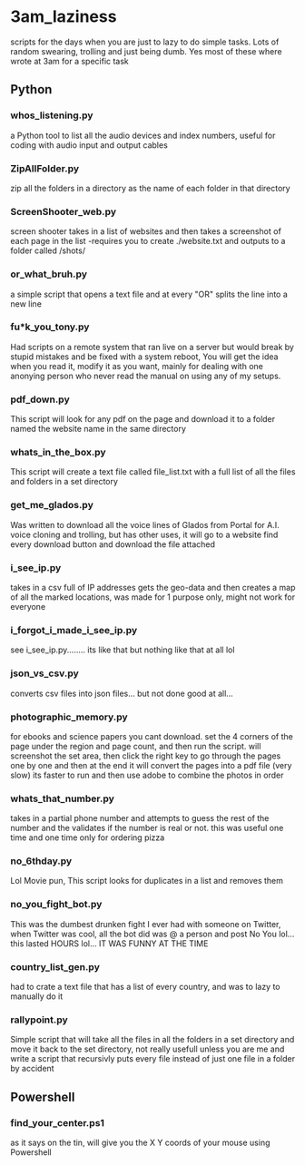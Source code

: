 # 3am_laziness
scripts for the days when you are just to lazy to do simple tasks. Lots of random swearing, trolling and just being dumb. Yes most of these where wrote at 3am for a specific task


## Python
### whos_listening.py
a Python tool to list all the audio devices and index numbers, useful for coding with audio input and output cables

### ZipAllFolder.py
zip all the folders in a directory as the name of each folder in that directory

### ScreenShooter_web.py
screen shooter takes in a list of websites and then takes a screenshot of each page in the list
-requires you to create ./website.txt and outputs to a folder called /shots/

### or_what_bruh.py
a simple script that opens a text file and at every "OR" splits the line into a new line

### fu*k_you_tony.py
Had scripts on a remote system that ran live on a server but would break by stupid mistakes and be fixed with a system reboot, You will get the idea when you read it, modify it as you want, mainly for dealing with one anonying person who never read the manual on using any of my setups.

### pdf_down.py
This script will look for any pdf on the page and download it to a folder named the website name in the same directory

### whats_in_the_box.py
This script will create a text file called file_list.txt with a full list of all the files and folders in a set directory

### get_me_glados.py
Was written to download all the voice lines of Glados from Portal for A.I. voice cloning and trolling, but has other uses, it will go to a website find every download button and download the file attached

### i_see_ip.py
takes in a csv full of IP addresses gets the geo-data and then creates a map of all the marked locations, was made for 1 purpose only, might not work for everyone

### i_forgot_i_made_i_see_ip.py
see i_see_ip.py........ its like that but nothing like that at all lol

### json_vs_csv.py
converts csv files into json files... but not done good at all...

### photographic_memory.py
for ebooks and science papers you cant download. set the 4 corners of the page under the region and page count, and then run the script. will screenshot the set area, then click the right key to go through the pages one by one and then at the end it will convert the pages into a pdf file (very slow) its faster to run and then use adobe to combine the photos in order

### whats_that_number.py
takes in a partial phone number and attempts to guess the rest of the number and the validates if the number is real or not. this was useful one time and one time only for ordering pizza

### no_6thday.py
Lol Movie pun, This script looks for duplicates in a list and removes them

### no_you_fight_bot.py
This was the dumbest drunken fight I ever had with someone on Twitter, when Twitter was cool, all the bot did was @ a person and post No You lol... this lasted HOURS lol... IT WAS FUNNY AT THE TIME

### country_list_gen.py
had to crate a text file that has a list of every country, and was to lazy to manually do it

### rallypoint.py
Simple script that will take all the files in all the folders in a set directory and move it back to the set directory, not really usefull unless you are me and write a script that recursivly puts every file instead of just one file in a folder by accident


## Powershell
### find_your_center.ps1
as it says on the tin, will give you the X Y coords of your mouse using Powershell
